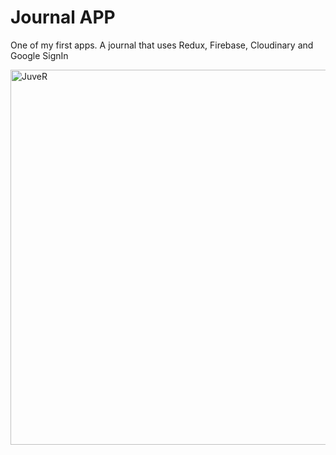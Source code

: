# Journal APP

One of my first apps. A journal that uses Redux, Firebase, Cloudinary and Google SignIn

<img src="https://res.cloudinary.com/djevsylr2/image/upload/v1665690478/journal_wupjwg?format=jpg&name=large" alt="JuveR" width="600px">
